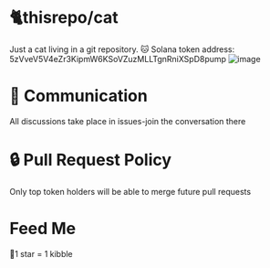 # 🐈thisrepo/cat
Just a cat living in a git repository. 🐱
Solana token address:
5zVveV5V4eZr3KipmW6KSoVZuzMLLTgnRniXSpD8pump
![image](https://github.com/user-attachments/assets/3357c2e1-81d3-4b09-a804-37e50c5a170b)
# 📩 Communication
All discussions take place in issues-join the conversation there
# 🔒 Pull Request Policy
Only top token holders will be able to merge future pull requests
# Feed Me
🌟1 star = 1 kibble
